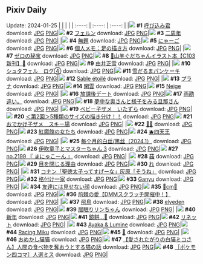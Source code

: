 ## Pixiv Daily
Update: 2024-01-25
|      |      |      |
| :----: | :----: | :----: |
|![](https://pixiv.microyu.workers.dev/c/240x480/img-master/img/2024/01/23/00/00/51/115400620_p0_master1200.jpg) **#1** [呼び込み君](https://www.pixiv.net/artworks/115400620) download: [JPG](https://pixiv.microyu.workers.dev/img-original/img/2024/01/23/00/00/51/115400620_p0.jpg) [PNG](https://pixiv.microyu.workers.dev/img-original/img/2024/01/23/00/00/51/115400620_p0.png)|![](https://pixiv.microyu.workers.dev/c/240x480/img-master/img/2024/01/23/17/28/59/115415967_p0_master1200.jpg) **#2** [フェルン](https://www.pixiv.net/artworks/115415967) download: [JPG](https://pixiv.microyu.workers.dev/img-original/img/2024/01/23/17/28/59/115415967_p0.jpg) [PNG](https://pixiv.microyu.workers.dev/img-original/img/2024/01/23/17/28/59/115415967_p0.png)|![](https://pixiv.microyu.workers.dev/c/240x480/img-master/img/2024/01/24/01/07/59/115429290_p0_master1200.jpg) **#3** [二周年](https://www.pixiv.net/artworks/115429290) download: [JPG](https://pixiv.microyu.workers.dev/img-original/img/2024/01/24/01/07/59/115429290_p0.jpg) [PNG](https://pixiv.microyu.workers.dev/img-original/img/2024/01/24/01/07/59/115429290_p0.png)|
|![](https://pixiv.microyu.workers.dev/c/240x480/img-master/img/2024/01/23/08/55/59/115408772_p0_master1200.jpg) **#4** [無題](https://www.pixiv.net/artworks/115408772) download: [JPG](https://pixiv.microyu.workers.dev/img-original/img/2024/01/23/08/55/59/115408772_p0.jpg) [PNG](https://pixiv.microyu.workers.dev/img-original/img/2024/01/23/08/55/59/115408772_p0.png)|![](https://pixiv.microyu.workers.dev/c/240x480/img-master/img/2024/01/24/18/02/37/115443477_p0_master1200.jpg) **#5** [にゃーご](https://www.pixiv.net/artworks/115443477) download: [JPG](https://pixiv.microyu.workers.dev/img-original/img/2024/01/24/18/02/37/115443477_p0.jpg) [PNG](https://pixiv.microyu.workers.dev/img-original/img/2024/01/24/18/02/37/115443477_p0.png)|![](https://pixiv.microyu.workers.dev/c/240x480/img-master/img/2024/01/23/06/00/06/115406790_p0_master1200.jpg) **#6** [個人メモ：足の描き方](https://www.pixiv.net/artworks/115406790) download: [JPG](https://pixiv.microyu.workers.dev/img-original/img/2024/01/23/06/00/06/115406790_p0.jpg) [PNG](https://pixiv.microyu.workers.dev/img-original/img/2024/01/23/06/00/06/115406790_p0.png)|
|![](https://pixiv.microyu.workers.dev/c/240x480/img-master/img/2024/01/23/12/19/02/115411264_p0_master1200.jpg) **#7** [ゼロの秘宝](https://www.pixiv.net/artworks/115411264) download: [JPG](https://pixiv.microyu.workers.dev/img-original/img/2024/01/23/12/19/02/115411264_p0.jpg) [PNG](https://pixiv.microyu.workers.dev/img-original/img/2024/01/23/12/19/02/115411264_p0.png)|![](https://pixiv.microyu.workers.dev/c/240x480/img-master/img/2024/01/23/16/41/10/115415080_p0_master1200.jpg) **#8** [🐐山羊ぐだちゃんイラスト本【C103新刊】🐐](https://www.pixiv.net/artworks/115415080) download: [JPG](https://pixiv.microyu.workers.dev/img-original/img/2024/01/23/16/41/10/115415080_p0.jpg) [PNG](https://pixiv.microyu.workers.dev/img-original/img/2024/01/23/16/41/10/115415080_p0.png)|![](https://pixiv.microyu.workers.dev/c/240x480/img-master/img/2024/01/23/15/00/07/115413612_p0_master1200.jpg) **#9** [由井正雪](https://www.pixiv.net/artworks/115413612) download: [JPG](https://pixiv.microyu.workers.dev/img-original/img/2024/01/23/15/00/07/115413612_p0.jpg) [PNG](https://pixiv.microyu.workers.dev/img-original/img/2024/01/23/15/00/07/115413612_p0.png)|
|![](https://pixiv.microyu.workers.dev/c/240x480/img-master/img/2024/01/23/00/42/59/115402127_p0_master1200.jpg) **#10** [シュタフェル　ログ④](https://www.pixiv.net/artworks/115402127) download: [JPG](https://pixiv.microyu.workers.dev/img-original/img/2024/01/23/00/42/59/115402127_p0.jpg) [PNG](https://pixiv.microyu.workers.dev/img-original/img/2024/01/23/00/42/59/115402127_p0.png)|![](https://pixiv.microyu.workers.dev/c/240x480/img-master/img/2024/01/24/20/30/02/115447091_p0_master1200.jpg) **#11** [雪だるまパンケーキ](https://www.pixiv.net/artworks/115447091) download: [JPG](https://pixiv.microyu.workers.dev/img-original/img/2024/01/24/20/30/02/115447091_p0.jpg) [PNG](https://pixiv.microyu.workers.dev/img-original/img/2024/01/24/20/30/02/115447091_p0.png)|![](https://pixiv.microyu.workers.dev/c/240x480/img-master/img/2024/01/24/01/18/40/115429531_p0_master1200.jpg) **#12** [Sable étoilé](https://www.pixiv.net/artworks/115429531) download: [JPG](https://pixiv.microyu.workers.dev/img-original/img/2024/01/24/01/18/40/115429531_p0.jpg) [PNG](https://pixiv.microyu.workers.dev/img-original/img/2024/01/24/01/18/40/115429531_p0.png)|
|![](https://pixiv.microyu.workers.dev/c/240x480/img-master/img/2024/01/23/00/00/59/115400638_p0_master1200.jpg) **#13** [プラナ](https://www.pixiv.net/artworks/115400638) download: [JPG](https://pixiv.microyu.workers.dev/img-original/img/2024/01/23/00/00/59/115400638_p0.jpg) [PNG](https://pixiv.microyu.workers.dev/img-original/img/2024/01/23/00/00/59/115400638_p0.png)|![](https://pixiv.microyu.workers.dev/c/240x480/img-master/img/2024/01/24/00/00/16/115427005_p0_master1200.jpg) **#14** [閑雲](https://www.pixiv.net/artworks/115427005) download: [JPG](https://pixiv.microyu.workers.dev/img-original/img/2024/01/24/00/00/16/115427005_p0.jpg) [PNG](https://pixiv.microyu.workers.dev/img-original/img/2024/01/24/00/00/16/115427005_p0.png)|![](https://pixiv.microyu.workers.dev/c/240x480/img-master/img/2024/01/24/01/15/43/115429473_p0_master1200.jpg) **#15** [Neige](https://www.pixiv.net/artworks/115429473) download: [JPG](https://pixiv.microyu.workers.dev/img-original/img/2024/01/24/01/15/43/115429473_p0.jpg) [PNG](https://pixiv.microyu.workers.dev/img-original/img/2024/01/24/01/15/43/115429473_p0.png)|
|![](https://pixiv.microyu.workers.dev/c/240x480/img-master/img/2024/01/23/00/00/40/115400583_p0_master1200.jpg) **#16** [放課後デート](https://www.pixiv.net/artworks/115400583) download: [JPG](https://pixiv.microyu.workers.dev/img-original/img/2024/01/23/00/00/40/115400583_p0.jpg) [PNG](https://pixiv.microyu.workers.dev/img-original/img/2024/01/23/00/00/40/115400583_p0.png)|![](https://pixiv.microyu.workers.dev/c/240x480/img-master/img/2024/01/24/12/44/03/115437998_p0_master1200.jpg) **#17** [両勘違い。](https://www.pixiv.net/artworks/115437998) download: [JPG](https://pixiv.microyu.workers.dev/img-original/img/2024/01/24/12/44/03/115437998_p0.jpg) [PNG](https://pixiv.microyu.workers.dev/img-original/img/2024/01/24/12/44/03/115437998_p0.png)|![](https://pixiv.microyu.workers.dev/c/240x480/img-master/img/2024/01/23/00/04/33/115400904_p0_master1200.jpg) **#18** [夢中な奥さんと様子をみる旦那さん](https://www.pixiv.net/artworks/115400904) download: [JPG](https://pixiv.microyu.workers.dev/img-original/img/2024/01/23/00/04/33/115400904_p0.jpg) [PNG](https://pixiv.microyu.workers.dev/img-original/img/2024/01/23/00/04/33/115400904_p0.png)|
|![](https://pixiv.microyu.workers.dev/c/240x480/img-master/img/2024/01/23/02/08/39/115404049_p0_master1200.jpg) **#19** [ベビー子ザメ　いたずら](https://www.pixiv.net/artworks/115404049) download: [JPG](https://pixiv.microyu.workers.dev/img-original/img/2024/01/23/02/08/39/115404049_p0.jpg) [PNG](https://pixiv.microyu.workers.dev/img-original/img/2024/01/23/02/08/39/115404049_p0.png)|![](https://pixiv.microyu.workers.dev/c/240x480/img-master/img/2024/01/23/00/02/15/115400772_p0_master1200.jpg) **#20** [＜第2回＞5種類のサイズの描き分け！！](https://www.pixiv.net/artworks/115400772) download: [JPG](https://pixiv.microyu.workers.dev/img-original/img/2024/01/23/00/02/15/115400772_p0.jpg) [PNG](https://pixiv.microyu.workers.dev/img-original/img/2024/01/23/00/02/15/115400772_p0.png)|![](https://pixiv.microyu.workers.dev/c/240x480/img-master/img/2024/01/23/02/06/53/115404021_p0_master1200.jpg) **#21** [おでかけ子ザメ　スキー場](https://www.pixiv.net/artworks/115404021) download: [JPG](https://pixiv.microyu.workers.dev/img-original/img/2024/01/23/02/06/53/115404021_p0.jpg) [PNG](https://pixiv.microyu.workers.dev/img-original/img/2024/01/23/02/06/53/115404021_p0.png)|
|![](https://pixiv.microyu.workers.dev/c/240x480/img-master/img/2024/01/23/00/00/51/115400622_p0_master1200.jpg) **#22** [🤎💜](https://www.pixiv.net/artworks/115400622) download: [JPG](https://pixiv.microyu.workers.dev/img-original/img/2024/01/23/00/00/51/115400622_p0.jpg) [PNG](https://pixiv.microyu.workers.dev/img-original/img/2024/01/23/00/00/51/115400622_p0.png)|![](https://pixiv.microyu.workers.dev/c/240x480/img-master/img/2024/01/24/19/14/36/115445171_p0_master1200.jpg) **#23** [紅魔館の女たち](https://www.pixiv.net/artworks/115445171) download: [JPG](https://pixiv.microyu.workers.dev/img-original/img/2024/01/24/19/14/36/115445171_p0.jpg) [PNG](https://pixiv.microyu.workers.dev/img-original/img/2024/01/24/19/14/36/115445171_p0.png)|![](https://pixiv.microyu.workers.dev/c/240x480/img-master/img/2024/01/23/17/50/12/115416422_p0_master1200.jpg) **#24** [🫐四天王](https://www.pixiv.net/artworks/115416422) download: [JPG](https://pixiv.microyu.workers.dev/img-original/img/2024/01/23/17/50/12/115416422_p0.jpg) [PNG](https://pixiv.microyu.workers.dev/img-original/img/2024/01/23/17/50/12/115416422_p0.png)|
|![](https://pixiv.microyu.workers.dev/c/240x480/img-master/img/2024/01/23/12/47/32/115411665_p0_master1200.jpg) **#25** [每个月的白丝/黑丝（2024.1）](https://www.pixiv.net/artworks/115411665) download: [JPG](https://pixiv.microyu.workers.dev/img-original/img/2024/01/23/12/47/32/115411665_p0.jpg) [PNG](https://pixiv.microyu.workers.dev/img-original/img/2024/01/23/12/47/32/115411665_p0.png)|![](https://pixiv.microyu.workers.dev/c/240x480/img-master/img/2024/01/23/00/46/29/115402222_p0_master1200.jpg) **#26** [伊吹童子とマスターちゃん 3](https://www.pixiv.net/artworks/115402222) download: [JPG](https://pixiv.microyu.workers.dev/img-original/img/2024/01/23/00/46/29/115402222_p0.jpg) [PNG](https://pixiv.microyu.workers.dev/img-original/img/2024/01/23/00/46/29/115402222_p0.png)|![](https://pixiv.microyu.workers.dev/c/240x480/img-master/img/2024/01/23/11/57/48/115410858_p0_master1200.jpg) **#27** [no.2199 『 まにゃこーん 』](https://www.pixiv.net/artworks/115410858) download: [JPG](https://pixiv.microyu.workers.dev/img-original/img/2024/01/23/11/57/48/115410858_p0.jpg) [PNG](https://pixiv.microyu.workers.dev/img-original/img/2024/01/23/11/57/48/115410858_p0.png)|
|![](https://pixiv.microyu.workers.dev/c/240x480/img-master/img/2024/01/24/13/27/05/115438607_p0_master1200.jpg) **#28** [菇](https://www.pixiv.net/artworks/115438607) download: [JPG](https://pixiv.microyu.workers.dev/img-original/img/2024/01/24/13/27/05/115438607_p0.jpg) [PNG](https://pixiv.microyu.workers.dev/img-original/img/2024/01/24/13/27/05/115438607_p0.png)|![](https://pixiv.microyu.workers.dev/c/240x480/img-master/img/2024/01/24/00/01/42/115427230_p0_master1200.jpg) **#29** [目を閉じる理由](https://www.pixiv.net/artworks/115427230) download: [JPG](https://pixiv.microyu.workers.dev/img-original/img/2024/01/24/00/01/42/115427230_p0.jpg) [PNG](https://pixiv.microyu.workers.dev/img-original/img/2024/01/24/00/01/42/115427230_p0.png)|![](https://pixiv.microyu.workers.dev/c/240x480/img-master/img/2024/01/23/10/44/49/115409947_p0_master1200.jpg) **#30** [れ](https://www.pixiv.net/artworks/115409947) download: [JPG](https://pixiv.microyu.workers.dev/img-original/img/2024/01/23/10/44/49/115409947_p0.jpg) [PNG](https://pixiv.microyu.workers.dev/img-original/img/2024/01/23/10/44/49/115409947_p0.png)|
|![](https://pixiv.microyu.workers.dev/c/240x480/img-master/img/2024/01/23/12/00/27/115410965_p0_master1200.jpg) **#31** [コナン「聖徳太子ってすげーな」灰原「そうね」](https://www.pixiv.net/artworks/115410965) download: [JPG](https://pixiv.microyu.workers.dev/img-original/img/2024/01/23/12/00/27/115410965_p0.jpg) [PNG](https://pixiv.microyu.workers.dev/img-original/img/2024/01/23/12/00/27/115410965_p0.png)|![](https://pixiv.microyu.workers.dev/c/240x480/img-master/img/2024/01/24/20/33/06/115447189_p0_master1200.jpg) **#32** [格付け一家](https://www.pixiv.net/artworks/115447189) download: [JPG](https://pixiv.microyu.workers.dev/img-original/img/2024/01/24/20/33/06/115447189_p0.jpg) [PNG](https://pixiv.microyu.workers.dev/img-original/img/2024/01/24/20/33/06/115447189_p0.png)|![](https://pixiv.microyu.workers.dev/c/240x480/img-master/img/2024/01/24/00/09/29/115427615_p0_master1200.jpg) **#33** [Ganyu](https://www.pixiv.net/artworks/115427615) download: [JPG](https://pixiv.microyu.workers.dev/img-original/img/2024/01/24/00/09/29/115427615_p0.jpg) [PNG](https://pixiv.microyu.workers.dev/img-original/img/2024/01/24/00/09/29/115427615_p0.png)|
|![](https://pixiv.microyu.workers.dev/c/240x480/img-master/img/2024/01/24/00/00/33/115427065_p0_master1200.jpg) **#34** [友達には見せない顔](https://www.pixiv.net/artworks/115427065) download: [JPG](https://pixiv.microyu.workers.dev/img-original/img/2024/01/24/00/00/33/115427065_p0.jpg) [PNG](https://pixiv.microyu.workers.dev/img-original/img/2024/01/24/00/00/33/115427065_p0.png)|![](https://pixiv.microyu.workers.dev/c/240x480/img-master/img/2024/01/23/20/32/01/115420536_p0_master1200.jpg) **#35** [💖cm💖](https://www.pixiv.net/artworks/115420536) download: [JPG](https://pixiv.microyu.workers.dev/img-original/img/2024/01/23/20/32/01/115420536_p0.jpg) [PNG](https://pixiv.microyu.workers.dev/img-original/img/2024/01/23/20/32/01/115420536_p0.png)|![](https://pixiv.microyu.workers.dev/c/240x480/img-master/img/2024/01/23/00/00/09/115400491_p0_master1200.jpg) **#36** [荊棘の愛【DMMスクラッチ開催中！】](https://www.pixiv.net/artworks/115400491) download: [JPG](https://pixiv.microyu.workers.dev/img-original/img/2024/01/23/00/00/09/115400491_p0.jpg) [PNG](https://pixiv.microyu.workers.dev/img-original/img/2024/01/23/00/00/09/115400491_p0.png)|
|![](https://pixiv.microyu.workers.dev/c/240x480/img-master/img/2024/01/24/00/00/53/115427126_p0_master1200.jpg) **#37** [飛鳥](https://www.pixiv.net/artworks/115427126) download: [JPG](https://pixiv.microyu.workers.dev/img-original/img/2024/01/24/00/00/53/115427126_p0.jpg) [PNG](https://pixiv.microyu.workers.dev/img-original/img/2024/01/24/00/00/53/115427126_p0.png)|![](https://pixiv.microyu.workers.dev/c/240x480/img-master/img/2024/01/23/03/15/05/115405028_p0_master1200.jpg) **#38** [elyeden](https://www.pixiv.net/artworks/115405028) download: [JPG](https://pixiv.microyu.workers.dev/img-original/img/2024/01/23/03/15/05/115405028_p0.jpg) [PNG](https://pixiv.microyu.workers.dev/img-original/img/2024/01/23/03/15/05/115405028_p0.png)|![](https://pixiv.microyu.workers.dev/c/240x480/img-master/img/2024/01/24/06/13/04/115427152_p0_master1200.jpg) **#39** [居眠りリンちゃん](https://www.pixiv.net/artworks/115427152) download: [JPG](https://pixiv.microyu.workers.dev/img-original/img/2024/01/24/06/13/04/115427152_p0.jpg) [PNG](https://pixiv.microyu.workers.dev/img-original/img/2024/01/24/06/13/04/115427152_p0.png)|
|![](https://pixiv.microyu.workers.dev/c/240x480/img-master/img/2024/01/23/02/42/10/115404553_p0_master1200.jpg) **#40** [新年](https://www.pixiv.net/artworks/115404553) download: [JPG](https://pixiv.microyu.workers.dev/img-original/img/2024/01/23/02/42/10/115404553_p0.jpg) [PNG](https://pixiv.microyu.workers.dev/img-original/img/2024/01/23/02/42/10/115404553_p0.png)|![](https://pixiv.microyu.workers.dev/c/240x480/img-master/img/2024/01/23/17/30/02/115416001_p0_master1200.jpg) **#41** [鏡餅...🍊](https://www.pixiv.net/artworks/115416001) download: [JPG](https://pixiv.microyu.workers.dev/img-original/img/2024/01/23/17/30/02/115416001_p0.jpg) [PNG](https://pixiv.microyu.workers.dev/img-original/img/2024/01/23/17/30/02/115416001_p0.png)|![](https://pixiv.microyu.workers.dev/c/240x480/img-master/img/2024/01/23/00/00/29/115400553_p0_master1200.jpg) **#42** [リネット](https://www.pixiv.net/artworks/115400553) download: [JPG](https://pixiv.microyu.workers.dev/img-original/img/2024/01/23/00/00/29/115400553_p0.jpg) [PNG](https://pixiv.microyu.workers.dev/img-original/img/2024/01/23/00/00/29/115400553_p0.png)|
|![](https://pixiv.microyu.workers.dev/c/240x480/img-master/img/2024/01/23/00/00/41/115400587_p0_master1200.jpg) **#43** [Ayaka & Lumine](https://www.pixiv.net/artworks/115400587) download: [JPG](https://pixiv.microyu.workers.dev/img-original/img/2024/01/23/00/00/41/115400587_p0.jpg) [PNG](https://pixiv.microyu.workers.dev/img-original/img/2024/01/23/00/00/41/115400587_p0.png)|![](https://pixiv.microyu.workers.dev/c/240x480/img-master/img/2024/01/23/15/49/16/115414248_p0_master1200.jpg) **#44** [Racing Miku](https://www.pixiv.net/artworks/115414248) download: [JPG](https://pixiv.microyu.workers.dev/img-original/img/2024/01/23/15/49/16/115414248_p0.jpg) [PNG](https://pixiv.microyu.workers.dev/img-original/img/2024/01/23/15/49/16/115414248_p0.png)|![](https://pixiv.microyu.workers.dev/c/240x480/img-master/img/2024/01/23/20/32/07/115420543_p0_master1200.jpg) **#45** [🖤](https://www.pixiv.net/artworks/115420543) download: [JPG](https://pixiv.microyu.workers.dev/img-original/img/2024/01/23/20/32/07/115420543_p0.jpg) [PNG](https://pixiv.microyu.workers.dev/img-original/img/2024/01/23/20/32/07/115420543_p0.png)|
|![](https://pixiv.microyu.workers.dev/c/240x480/img-master/img/2024/01/23/19/19/50/115418635_p0_master1200.jpg) **#46** [おめかし猫猫](https://www.pixiv.net/artworks/115418635) download: [JPG](https://pixiv.microyu.workers.dev/img-original/img/2024/01/23/19/19/50/115418635_p0.jpg) [PNG](https://pixiv.microyu.workers.dev/img-original/img/2024/01/23/19/19/50/115418635_p0.png)|![](https://pixiv.microyu.workers.dev/c/240x480/img-master/img/2024/01/24/18/08/26/115443614_p0_master1200.jpg) **#47** [【愛されたがりの白猫ミコさん】人間の食べ物を奪おうとする猫の話](https://www.pixiv.net/artworks/115443614) download: [JPG](https://pixiv.microyu.workers.dev/img-original/img/2024/01/24/18/08/26/115443614_p0.jpg) [PNG](https://pixiv.microyu.workers.dev/img-original/img/2024/01/24/18/08/26/115443614_p0.png)|![](https://pixiv.microyu.workers.dev/c/240x480/img-master/img/2024/01/23/07/00/07/115407375_p0_master1200.jpg) **#48** [［ポケモン四コマ］人選ミス](https://www.pixiv.net/artworks/115407375) download: [JPG](https://pixiv.microyu.workers.dev/img-original/img/2024/01/23/07/00/07/115407375_p0.jpg) [PNG](https://pixiv.microyu.workers.dev/img-original/img/2024/01/23/07/00/07/115407375_p0.png)|
